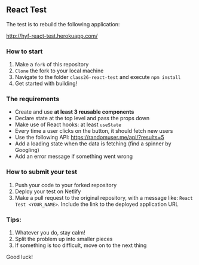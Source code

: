 ## React Test

The test is to rebuild the following application:

http://hyf-react-test.herokuapp.com/

### How to start

1. Make a `fork` of this repository
2. `Clone` the fork to your local machine
3. Navigate to the folder `class26-react-test` and execute `npm install`
4. Get started with building!

### The requirements

- Create and use **at least 3 reusable components**
- Declare state at the top level and pass the props down
- Make use of React hooks: at least `useState`
- Every time a user clicks on the button, it should fetch new users
- Use the following API: https://randomuser.me/api/?results=5
- Add a loading state when the data is fetching (find a spinner by Googling)
- Add an error message if something went wrong

### How to submit your test

1. Push your code to your forked repository
2. Deploy your test on Netlify
3. Make a pull request to the original repository, with a message like: `React Test <YOUR_NAME>`. Include the link to the deployed application URL

### Tips:

1. Whatever you do, stay calm!
2. Split the problem up into smaller pieces
3. If something is too difficult, move on to the next thing

Good luck!
